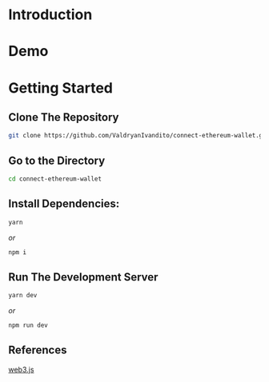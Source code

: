 # Introduction

# Demo

# Getting Started

## Clone The Repository

```bash
git clone https://github.com/ValdryanIvandito/connect-ethereum-wallet.git
```

## Go to the Directory

```bash
cd connect-ethereum-wallet
```

## Install Dependencies:

```bash
yarn
```

_or_

```bash
npm i
```

## Run The Development Server

```bash
yarn dev
```

_or_

```bash
npm run dev
```

## References

[web3.js](https://web3js.org/)
